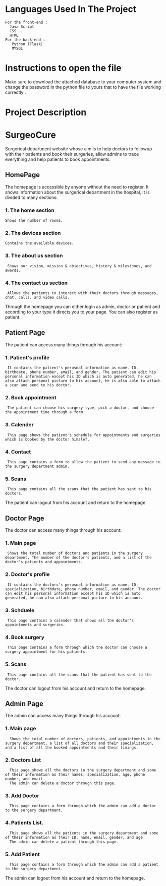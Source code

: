 # Languages Used In The Project 
    For the front-end :
      Java Script 
      CSS
      HTML
    For the back-end :
       Python (Flask)
       MYSQL
# Instructions to open the file 
Make sure to download the attached database to your computer system and change the password in the python file to yours that to have the file working correctly .
# Project Description 

# SurgeoCure
Surgerical department website whose aim is to help doctors to followup with their patients and book their surgeries, allow admins to trace everything and help patients to book appointments.

## HomePage
The homepage is accessible by anyone without the need to register, It shows information about the surgerical department in the hospital, It is divided to many sections:
### 1. The home section 
    Shows the number of rooms. 
### 2. The devices section 
    Contains the available devices.
### 3. The about us section 
     Shows our vision, mission & objectives, history & milestones, and awards.
### 4. The contact us section 
     Allows the patients to interact with their doctors through messages, chat, calls, and video calls.
Through the homepage you can either login as admin, doctor or patient and according to your type it directs you to your page.
You can also register as patient.

## Patient Page 
The patient can access many things through his account:
### 1. Patient's profile
     It contains the patient's perosnal information as name, ID, birthdate, phone number, email, and gender. The patient can edit his personal information except his ID which is auto generated, he can also attach personal picture to his account, he is also able to attach a scan and send to his doctor.
### 2. Book appointment
     The patient can choose his surgery type, pick a doctor, and choose the appointment time through a form.
### 3. Calender
     This page shows the patient's schedule for appointments and surgeries which is booked by the doctor himslef.
### 4. Contact
     This page contains a form to allow the patient to send any message to the surgery department admin.
### 5. Scans
     This page contains all the scans that the patient has sent to his doctors.
The patient can logout from his account and return to the homepage.          
     
## Doctor Page
The doctor can access many things through his account:
### 1. Main page
     Shows the total number of doctors and patients in the surgery department, The number of the doctor's patients, and a list of the doctor's patients and appointments.
### 2. Doctor's profile
     It contains the doctors's perosnal information as name, ID, specialization, birthdate, phone number, email, and gender. The doctor can edit his personal information except his ID which is auto generated, he can also attach personal picture to his account.
### 3. Schduele 
     This page contains a calender that shows all the doctor's appointments and surgeries.
### 4. Book surgery
     This page contains a form through which the doctor can choose a surgery appointment for his patients.
### 5. Scans
     This page contains all the scans that the patient has sent to the doctor.
The doctor can logout from his account and return to the homepage. 

## Admin Page
The admin can access many things through his account:
### 1. Main page
      Shows the total number of doctors, patients, and appointments in the surgery department, a list of all doctors and their specialization, and a list of all the booked appointments and their timings.
### 2. Doctors List
      This page shows all the doctors in the surgery department and some of their information as their names, specialization, age, phone number, and email.
      The admin can delete a doctor through this page.
### 3. Add Doctor  
      This page contains a form through which the admin can add a doctor to the surgery department.
### 4. Patients List.
      This page shows all the patients in the surgery department and some of their information as their ID, name, email, gender, and age
      The admin can delete a patient through this page.
### 5. Add Patient
      This page contains a form through which the admin can add a patient to the surgery department.
The admin can logout from his account and return to the homepage. 







